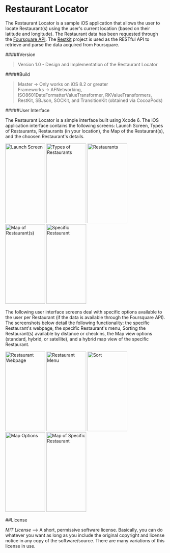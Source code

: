 # Restaurant Locator

The Restaurant Locator is a sample iOS application that allows the user to locate Restaurant(s) using the user's current location (based on their latitude and longitude). The Restaurant data has been requested through the [Foursquare API](https://developer.foursquare.com/). The [Restkit](https://github.com/RestKit/RestKit) project is used as the RESTful API to retrieve and parse the data acquired from Foursquare.

#####Version
>Version 1.0 - Design and Implementation of the Restaurant Locator

#####Build
>Master -> Only works on iOS 8.2 or greater <br/>
>Frameworks -> AFNetworking, ISO8601DateFormatterValueTransformer, RKValueTransformers, RestKit, SBJson, SOCKit, and
TransitionKit (obtained via CocoaPods)

#####User Interface

The Restaurant Locator is a simple interface built using Xcode 6. The iOS application interface contains the following screens: Launch Screen, Types of Restaurants, Restaurants (in your location), the Map of the Restaurant(s), and the choosen Restaurant's details.

<img src="https://github.com/rahulnadella/Restaurant_Locator/blob/master/screenshots/LaunchScreen.png" alt="Launch Screen" width="125" height="250" /> <img src="https://github.com/rahulnadella/Restaurant_Locator/blob/master/screenshots/CategoryScreen.png" alt="Types of Restaurants" width="125" height="250" /> <img src="https://github.com/rahulnadella/Restaurant_Locator/blob/master/screenshots/Venues_2.png" alt="Restaurants" width="125" height="250" /> <img src="https://github.com/rahulnadella/Restaurant_Locator/blob/master/screenshots/MapView.png" alt="Map of Restaurant(s)" width="125" height="250" /> <img src="https://github.com/rahulnadella/Restaurant_Locator/blob/master/screenshots/VenueDetails_2.png" alt="Specific Restaurant" width="125" height="250" /> 

The following user interface screens deal with specific options available to the user per Restaurant (if the data is available through the Foursquare API). The screenshots below detail the following functionality: the specific Restaurant's webpage, the specific Restaurant's menu, Sorting the Restaurant(s) available by distance or checkins, the Map view options (standard, hybrid, or satellite), and a hybrid map view of the specific Restaurant.

<img src="https://github.com/rahulnadella/Restaurant_Locator/blob/master/screenshots/Webpage.png" alt="Restaurant Webpage" width="125" height="250" /> <img src="https://github.com/rahulnadella/Restaurant_Locator/blob/master/screenshots/Menu.png" alt="Restaurant Menu" width="125" height="250" /> <img src="https://github.com/rahulnadella/Restaurant_Locator/blob/master/screenshots/Sort.png" alt="Sort" width="125" height="250" /> <img src="https://github.com/rahulnadella/Restaurant_Locator/blob/master/screenshots/MapType.png" alt="Map Options" width="125" height="250" /> <img src="https://github.com/rahulnadella/Restaurant_Locator/blob/master/screenshots/RestaurantMap.png" alt="Map of Specific Restaurant" width="125" height="250" />

##License

*MIT License* --> A short, permissive software license. Basically, you can do whatever you want as long as you include the original copyright and license notice in any copy of the software/source.  There are many variations of this license in use.
